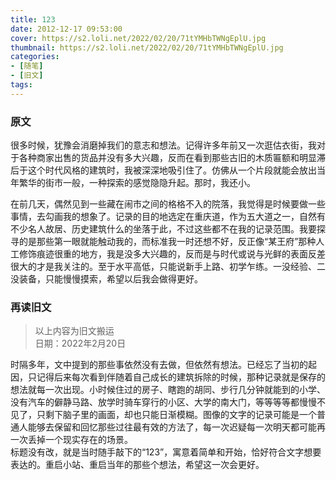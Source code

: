 ```yaml
---
title: 123
date: 2012-12-17 09:53:00
cover: https://s2.loli.net/2022/02/20/71tYMHbTWNgEplU.jpg
thumbnail: https://s2.loli.net/2022/02/20/71tYMHbTWNgEplU.jpg
categories: 
- [随笔]
- [旧文]
tags: 
---
```

### 原文
很多时候，犹豫会消磨掉我们的意志和想法。记得许多年前又一次逛估衣街，我对于各种商家出售的货品并没有多大兴趣，反而在看到那些古旧的木质匾额和明显滞后于这个时代风格的建筑时，我被深深地吸引住了。仿佛从一个片段就能会放出当年繁华的街市一般，一种探索的感觉隐隐升起。那时，我还小。

在前几天，偶然见到一些藏在闹市之间的格格不入的院落，我觉得是时候要做一些事情，去勾画我的想象了。记录的目的地选定在重庆道，作为五大道之一，自然有不少名人故居、历史建筑什么的坐落于此，不过这些都不在我的记录范围。我要探寻的是那些第一眼就能触动我的，而标准我一时还想不好，反正像“某王府”那种人工修饰痕迹很重的地方，我是没多大兴趣的，反而是与时代或说与光鲜的表面反差很大的才是我关注的。至于水平高低，只能说新手上路、初学乍练。一没经验、二没装备，只能慢慢摸索，希望以后我会做得更好。

<!--more-->

### 再读旧文
> 以上内容为旧文搬运  
> 日期：2022年2月20日


时隔多年，文中提到的那些事依然没有去做，但依然有想法。已经忘了当初的起因，只记得后来每次看到伴随着自己成长的建筑拆除的时候，那种记录就是保存的想法就每一次出现。小时候住过的房子、瞎跑的胡同、步行几分钟就能到的小学、没有汽车的僻静马路、放学时骑车穿行的小区、大学的南大门，等等等等都慢慢不见了，只剩下脑子里的画面，却也只能日渐模糊。图像的文字的记录可能是一个普通人能够去保留和回忆那些过往最有效的方法了，每一次迟疑每一次明天都可能再一次丢掉一个现实存在的场景。  
标题没有改，就是当时随手敲下的“123”，寓意着简单和开始，恰好符合文字想要表达的。重启小站、重启当年的那些个想法，希望这一次会更好。
